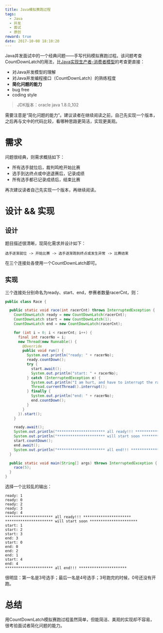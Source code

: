 ```yaml
---
title: Java模拟赛跑过程
tags:
  - Java
  - 并发
  - 面试
  - 原创
reward: true
date: 2017-10-08 18:10:20
---
```


Java并发面试中的一个经典问题——手写代码模拟赛跑过程。该问题考查CountDownLatch的用法，比[Java实现生产者-消费者模型](/2017/10/08/Java实现生产者-消费者模型/)的考查更直接：

* 对Java并发模型的理解
* 对Java并发编程接口（CountDownLatch）的熟练程度
* **简化问题的能力**
* bug free
* coding style

<!--more-->

>JDK版本：oracle java 1.8.0_102

需要注意是“简化问题的能力”。建议读者在继续阅读之前，自己先实现一个版本，之后再与文中的代码比较，看哪种思路更简洁，实现更美观。

# 需求

问题很经典，则需求概括如下：

* 所有选手就位后，裁判鸣枪开始比赛
* 选手到达终点或中途退赛后，记录成绩
* 所有选手都已记录成绩后，结束比赛

再次建议读者自己先实现一个版本，再继续阅读。

# 设计 && 实现

## 设计

题目描述很清晰，现简化需求并设计如下：

```
选手逐渐就位 -> 开始比赛 -> 选手逐渐跑到终点或发生异常 -> 比赛结束
```

在三个连接处各使用一个CountDownLatch即可。

## 实现

三个连接处分别命名为ready、start、end，参赛者数量racerCnt，则：

```java
public class Race {

  public static void race(int racerCnt) throws InterruptedException {
    CountDownLatch ready = new CountDownLatch(racerCnt);
    CountDownLatch start = new CountDownLatch(1);
    CountDownLatch end = new CountDownLatch(racerCnt);

    for (int i = 0; i < racerCnt; i++) {
      final int racerNo = i;
      new Thread(new Runnable() {
        @Override
        public void run() {
          System.out.println("ready: " + racerNo);
          ready.countDown();
          try {
            start.await();
            System.out.println("start: " + racerNo);
          } catch (InterruptedException e) {
            System.out.println("I am hurt, and have to interrupt the race...");
            Thread.currentThread().interrupt();
          } finally {
            System.out.println("end: " + racerNo);
            end.countDown();
          }
        }
      }).start();
    }

    ready.await();
    System.out.println("********************** all ready!!! **********************");
    System.out.println("********************** will start soon **********************");
    start.countDown();
    end.await();
    System.out.println("********************** all end!!! **********************");
  }

  public static void main(String[] args) throws InterruptedException {
    race(5);
  }
}
```

选择一个比较乱的输出：

```
ready: 1
ready: 0
ready: 2
ready: 3
ready: 4
********************** all ready!!! **********************
********************** will start soon **********************
start: 1
start: 2
start: 3
end: 3
start: 0
end: 0
end: 2
end: 1
start: 4
end: 4
********************** all end!!! **********************
```

很明显：第一名是3号选手；最后一名是4号选手；3号跑完的时候，0号还没有开跑。

# 总结

用CountDownLatch模拟赛跑过程虽然简单，但能简洁、美观的实现却不容易，很考验面试者简化问题的能力。
